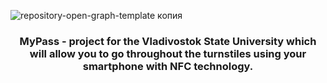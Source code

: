 ![repository-open-graph-template копия](https://user-images.githubusercontent.com/91239017/190888155-56468f7c-a2df-419f-b631-6a84917cb292.png)

<h3 align="center">MyPass - project for the Vladivostok State University which will allow you to go throughout the turnstiles using your smartphone with NFC technology.</h3>

